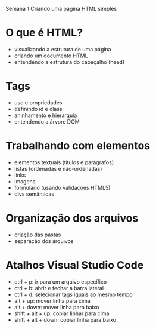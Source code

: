 Semana 1
Criando uma página HTML simples

# O que é HTML?
- visualizando a estrutura de uma página
- criando um documento HTML
- entendendo a estrutura do cabeçalho (head)

# Tags
- uso e propriedades
- definindo id e class
- aninhamento e hierarquia
- entendendo a árvore DOM

# Trabalhando com elementos
- elementos textuais (títulos e parágrafos)
- listas (ordenadas e não-ordenadas)
- links
- imagens
- formulário (usando validações HTML5)
- divs semânticas

# Organização dos arquivos
- criação das pastas
- separação dos arquivos

# Atalhos Visual Studio Code
- ctrl + p: ir para um arquivo específico
- ctrl + b: abrir e fechar a barra lateral
- ctrl + d: selecionar tags iguais ao mesmo tempo
- alt + up: mover linha para cima
- alt + down: mover linha para baixo
- shift + alt + up: copiar linhar para cima
- shift + alt + down: copiar linha para baixo